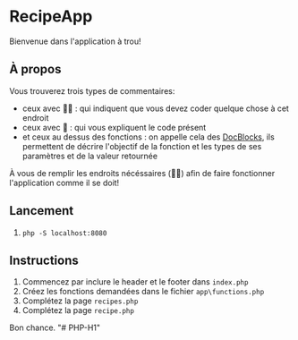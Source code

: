 # RecipeApp

Bienvenue dans l'application à trou! 

## À propos
Vous trouverez trois types de commentaires:
- ceux avec 👩‍💻 : qui indiquent que vous devez coder quelque chose à cet endroit
- ceux avec 📝 : qui vous expliquent le code présent
- et ceux au dessus des fonctions : on appelle cela des [DocBlocks](https://docs.phpdoc.org/guide/getting-started/what-is-a-docblock.html), ils permettent de décrire l'objectif de la fonction et les types de ses paramètres et de la valeur retournée

À vous de remplir les endroits nécéssaires (👩‍💻) afin de faire fonctionner l'application comme il se doit!

## Lancement
1. `php -S localhost:8080`

## Instructions
1. Commencez par inclure le header et le footer dans `index.php`
2. Créez les fonctions demandées dans le fichier `app\functions.php`
3. Complétez la page `recipes.php`
4. Complétez la page `recipe.php`

Bon chance.
"# PHP-H1" 
